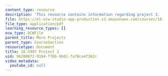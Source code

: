 ```yaml
---
content_type: resource
description: 'This resource contains information regarding project 3. '
file: https://ol-ocw-studio-app-production.s3.amazonaws.com/courses/18-s997-introduction-to-matlab-programming-fall-2011/962800729194ff0b9b61fa78ce4f362c_MIT18_S997F11_Project_3.pdf
file_type: application/pdf
learning_resource_types: []
ocw_type: OCWFile
parent_title: More Projects
parent_type: CourseSection
resourcetype: Document
title: 18.S997 Project 3
uid: 96280072-9194-ff0b-9b61-fa78ce4f362c
video_metadata:
  youtube_id: null
---
```

